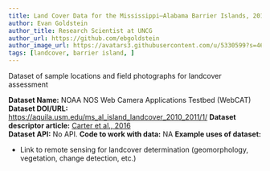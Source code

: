 ```yaml
---
title: Land Cover Data for the Mississippi–Alabama Barrier Islands, 2010–2011
author: Evan Goldstein
author_title: Research Scientist at UNCG
author_url: https://github.com/ebgoldstein
author_image_url: https://avatars3.githubusercontent.com/u/5330599?s=460&u=53cdb42ea74d7781c00feb1810496e02e781e247&v=4
tags: [landcover, barrier island, ]
---
```


Dataset of sample locations and field photographs for landcover assessment

<!--truncate-->

**Dataset Name:** NOAA NOS Web Camera Applications Testbed (WebCAT)  
**Dataset DOI/URL:** https://aquila.usm.edu/ms_al_island_landcover_2010_2011/1/ 
**Dataset descriptor article:** [Carter et al., 2016](https://doi.org/10.3390/data1030016)  
**Dataset API:** No API.
**Code to work with data:** NA
**Example uses of dataset:**  
- Link to remote sensing for landcover determination (geomorphology, vegetation, change detection, etc.)


